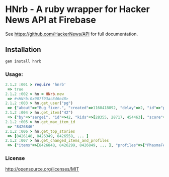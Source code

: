# HNrb - A ruby wrapper for Hacker News API at Firebase

See https://github.com/HackerNews/API for full documentation.

## Installation

```sh
gem install hnrb 
```

### Usage:

```rb
2.1.2 :001 > require 'hnrb'
 => true
2.1.2 :002 > hn = HNrb.new
 => #<HNrb:0x007f93ac846e48>
2.1.2 :003 > hn.get_user("pg")
 => {"about"=>"Bug fixer.", "created"=>1160418092, "delay"=>2, "id"=>"pg", "karma"=>155040, "submitted"=>[7494555, 7494520, 7494119 ... 
2.1.2 :004 > hn.get_item("42")
 => {"by"=>"sergei", "id"=>42, "kids"=>[28355, 28717, 454463], "score"=>5, "time"=>1160532601, "title"=>"An alternative to VC: &#34;Selling In&#34;", "type"=>"story", "url"=>"http://www.venturebeat.com/contributors/2006/10/10/an-alternative-to-vc-selling-in/"}
2.1.2 :005 > hn.get_max_item_id
 => "8426846"
2.1.2 :006 > hn.get_top_stories
 => [8426148, 8426349, 8426558, ... ]
2.1.2 :007 > hn.get_changed_items_and_profiles
 => {"items"=>[8426848, 8426299, 8426849, ... ], "profiles"=>["PhasmaFelis", "roldie", "Chirael", ... ]}
```

### License

http://opensource.org/licenses/MIT
